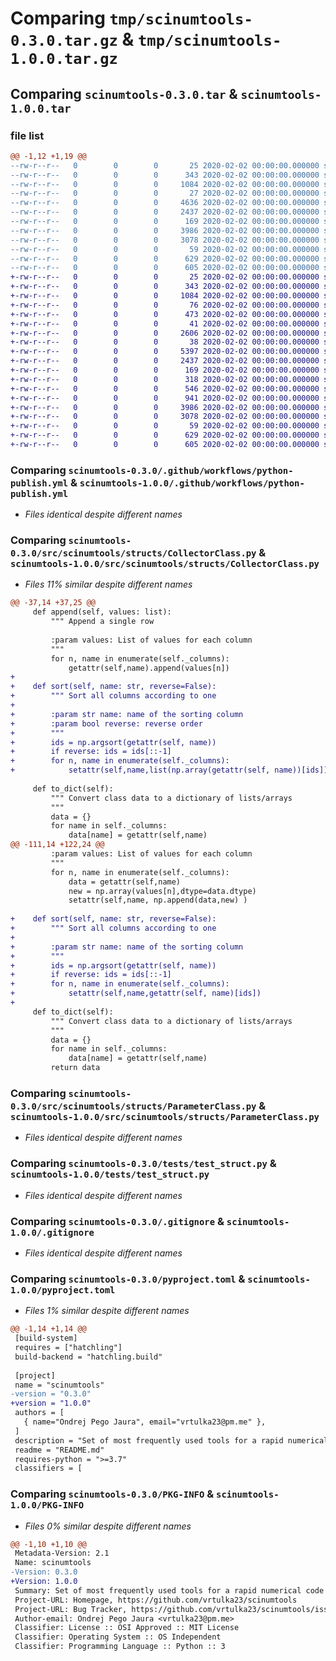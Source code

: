 # Comparing `tmp/scinumtools-0.3.0.tar.gz` & `tmp/scinumtools-1.0.0.tar.gz`

## Comparing `scinumtools-0.3.0.tar` & `scinumtools-1.0.0.tar`

### file list

```diff
@@ -1,12 +1,19 @@
--rw-r--r--   0        0        0       25 2020-02-02 00:00:00.000000 scinumtools-0.3.0/requirements.txt
--rw-r--r--   0        0        0      343 2020-02-02 00:00:00.000000 scinumtools-0.3.0/.github/workflows/pytest.yml
--rw-r--r--   0        0        0     1084 2020-02-02 00:00:00.000000 scinumtools-0.3.0/.github/workflows/python-publish.yml
--rw-r--r--   0        0        0       27 2020-02-02 00:00:00.000000 scinumtools-0.3.0/src/scinumtools/__init__.py
--rw-r--r--   0        0        0     4636 2020-02-02 00:00:00.000000 scinumtools-0.3.0/src/scinumtools/structs/CollectorClass.py
--rw-r--r--   0        0        0     2437 2020-02-02 00:00:00.000000 scinumtools-0.3.0/src/scinumtools/structs/ParameterClass.py
--rw-r--r--   0        0        0      169 2020-02-02 00:00:00.000000 scinumtools-0.3.0/src/scinumtools/structs/__init__.py
--rw-r--r--   0        0        0     3986 2020-02-02 00:00:00.000000 scinumtools-0.3.0/tests/test_struct.py
--rw-r--r--   0        0        0     3078 2020-02-02 00:00:00.000000 scinumtools-0.3.0/.gitignore
--rw-r--r--   0        0        0       59 2020-02-02 00:00:00.000000 scinumtools-0.3.0/README.md
--rw-r--r--   0        0        0      629 2020-02-02 00:00:00.000000 scinumtools-0.3.0/pyproject.toml
--rw-r--r--   0        0        0      605 2020-02-02 00:00:00.000000 scinumtools-0.3.0/PKG-INFO
+-rw-r--r--   0        0        0       25 2020-02-02 00:00:00.000000 scinumtools-1.0.0/requirements.txt
+-rw-r--r--   0        0        0      343 2020-02-02 00:00:00.000000 scinumtools-1.0.0/.github/workflows/pytest.yml
+-rw-r--r--   0        0        0     1084 2020-02-02 00:00:00.000000 scinumtools-1.0.0/.github/workflows/python-publish.yml
+-rw-r--r--   0        0        0       76 2020-02-02 00:00:00.000000 scinumtools-1.0.0/src/scinumtools/__init__.py
+-rw-r--r--   0        0        0      473 2020-02-02 00:00:00.000000 scinumtools-1.0.0/src/scinumtools/data/CachingClass.py
+-rw-r--r--   0        0        0       41 2020-02-02 00:00:00.000000 scinumtools-1.0.0/src/scinumtools/data/__init__.py
+-rw-r--r--   0        0        0     2606 2020-02-02 00:00:00.000000 scinumtools-1.0.0/src/scinumtools/stats/StopwatchClass.py
+-rw-r--r--   0        0        0       38 2020-02-02 00:00:00.000000 scinumtools-1.0.0/src/scinumtools/stats/__init__.py
+-rw-r--r--   0        0        0     5397 2020-02-02 00:00:00.000000 scinumtools-1.0.0/src/scinumtools/structs/CollectorClass.py
+-rw-r--r--   0        0        0     2437 2020-02-02 00:00:00.000000 scinumtools-1.0.0/src/scinumtools/structs/ParameterClass.py
+-rw-r--r--   0        0        0      169 2020-02-02 00:00:00.000000 scinumtools-1.0.0/src/scinumtools/structs/__init__.py
+-rw-r--r--   0        0        0      318 2020-02-02 00:00:00.000000 scinumtools-1.0.0/tests/cached_data.npy
+-rw-r--r--   0        0        0      546 2020-02-02 00:00:00.000000 scinumtools-1.0.0/tests/test_data.py
+-rw-r--r--   0        0        0      941 2020-02-02 00:00:00.000000 scinumtools-1.0.0/tests/test_stats.py
+-rw-r--r--   0        0        0     3986 2020-02-02 00:00:00.000000 scinumtools-1.0.0/tests/test_struct.py
+-rw-r--r--   0        0        0     3078 2020-02-02 00:00:00.000000 scinumtools-1.0.0/.gitignore
+-rw-r--r--   0        0        0       59 2020-02-02 00:00:00.000000 scinumtools-1.0.0/README.md
+-rw-r--r--   0        0        0      629 2020-02-02 00:00:00.000000 scinumtools-1.0.0/pyproject.toml
+-rw-r--r--   0        0        0      605 2020-02-02 00:00:00.000000 scinumtools-1.0.0/PKG-INFO
```

### Comparing `scinumtools-0.3.0/.github/workflows/python-publish.yml` & `scinumtools-1.0.0/.github/workflows/python-publish.yml`

 * *Files identical despite different names*

### Comparing `scinumtools-0.3.0/src/scinumtools/structs/CollectorClass.py` & `scinumtools-1.0.0/src/scinumtools/structs/CollectorClass.py`

 * *Files 11% similar despite different names*

```diff
@@ -37,14 +37,25 @@
     def append(self, values: list):
         """ Append a single row
 
         :param values: List of values for each column
         """
         for n, name in enumerate(self._columns):
             getattr(self,name).append(values[n])
+
+    def sort(self, name: str, reverse=False):
+        """ Sort all columns according to one
+
+        :param str name: name of the sorting column
+        :param bool reverse: reverse order
+        """
+        ids = np.argsort(getattr(self, name))
+        if reverse: ids = ids[::-1]
+        for n, name in enumerate(self._columns):
+            setattr(self,name,list(np.array(getattr(self, name))[ids]))
             
     def to_dict(self):
         """ Convert class data to a dictionary of lists/arrays
         """
         data = {}
         for name in self._columns:
             data[name] = getattr(self,name)
@@ -111,14 +122,24 @@
         :param values: List of values for each column
         """
         for n, name in enumerate(self._columns):
             data = getattr(self,name)
             new = np.array(values[n],dtype=data.dtype)
             setattr(self,name, np.append(data,new) )
             
+    def sort(self, name: str, reverse=False):
+        """ Sort all columns according to one
+
+        :param str name: name of the sorting column
+        """
+        ids = np.argsort(getattr(self, name))
+        if reverse: ids = ids[::-1]
+        for n, name in enumerate(self._columns):
+            setattr(self,name,getattr(self, name)[ids])
+            
     def to_dict(self):
         """ Convert class data to a dictionary of lists/arrays
         """
         data = {}
         for name in self._columns:
             data[name] = getattr(self,name)
         return data
```

### Comparing `scinumtools-0.3.0/src/scinumtools/structs/ParameterClass.py` & `scinumtools-1.0.0/src/scinumtools/structs/ParameterClass.py`

 * *Files identical despite different names*

### Comparing `scinumtools-0.3.0/tests/test_struct.py` & `scinumtools-1.0.0/tests/test_struct.py`

 * *Files identical despite different names*

### Comparing `scinumtools-0.3.0/.gitignore` & `scinumtools-1.0.0/.gitignore`

 * *Files identical despite different names*

### Comparing `scinumtools-0.3.0/pyproject.toml` & `scinumtools-1.0.0/pyproject.toml`

 * *Files 1% similar despite different names*

```diff
@@ -1,14 +1,14 @@
 [build-system]
 requires = ["hatchling"]
 build-backend = "hatchling.build"
 
 [project]
 name = "scinumtools"
-version = "0.3.0"
+version = "1.0.0"
 authors = [
   { name="Ondrej Pego Jaura", email="vrtulka23@pm.me" },
 ]
 description = "Set of most frequently used tools for a rapid numerical code development in Python."
 readme = "README.md"
 requires-python = ">=3.7"
 classifiers = [
```

### Comparing `scinumtools-0.3.0/PKG-INFO` & `scinumtools-1.0.0/PKG-INFO`

 * *Files 0% similar despite different names*

```diff
@@ -1,10 +1,10 @@
 Metadata-Version: 2.1
 Name: scinumtools
-Version: 0.3.0
+Version: 1.0.0
 Summary: Set of most frequently used tools for a rapid numerical code development in Python.
 Project-URL: Homepage, https://github.com/vrtulka23/scinumtools
 Project-URL: Bug Tracker, https://github.com/vrtulka23/scinumtools/issues
 Author-email: Ondrej Pego Jaura <vrtulka23@pm.me>
 Classifier: License :: OSI Approved :: MIT License
 Classifier: Operating System :: OS Independent
 Classifier: Programming Language :: Python :: 3
```

